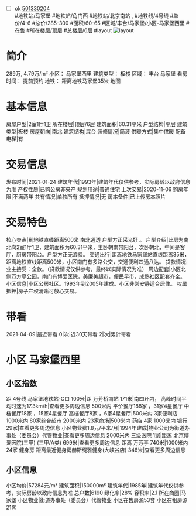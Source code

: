 - [ ] ok [501330204](https://bj.5i5j.com/ershoufang/501330204.html)  
 #地铁站/马家堡 #地铁站/角门西 #地铁站/北京南站 ,  #地铁线/4号线
#单价/4-6 #总价/285-300 #面积/60-65   #区域/丰台/马家堡/小区-马家堡西里 #在售 #所在楼层/顶层 #总楼层/6层 #layout 
![layout](http://image2a.5i5j.com/bdir/layout/411797.jpg_P5.jpg) 
# 简介 
 289万,  4.79万/m² 
小区： 马家堡西里
建筑类型： 板楼
区域： 丰台 马家堡
看房时间： 提前预约
地铁： 距离地铁马家堡35米 地图
# 基本信息 
 房屋户型|2室1厅1卫
所在楼层|顶层/6层
建筑面积|60.31平米
户型结构|平层
建筑类型|板楼
房屋朝向|南北
建筑结构|混合
装修情况|简装
供暖方式|集中供暖
配备电梯|有
# 交易信息 
 发布时间|2021-01-24
建筑年代|1993年|建筑年代仅供参考，实际房龄以政府信息为准
产权性质|已购公房非央产
规划用途|普通住宅
上次交易|2020-11-06
购房年限|不满两年
共有情况|单独所有
抵押情况|无
房本备件|已上传房本照片
# 交易特色 
 核心卖点|到地铁直线距离500米  南北通透   户型方正采光好  。
户型介绍|此房为南北向2室1厅1卫，建筑面积为60.31平米，主卧朝南带阳台，次卧朝北，中间是客厅，厨房带阳台。户型方正无浪费。
交通出行|距离地铁马家堡站直线距离35米，距离地铁直线距离500米，小区南门有多路公交，交通便利四通八达。
贷款情况|业主接受：全款。（贷款情况仅供参考，最终以实际情况为准）
周边配套|小区北侧万方亭公园，南门有博爱医院，美廉美超市，便民早市，成熟社区配套齐全。
小区信息|小区公房社区。1993年到2005年建成。小区非常安静适合居住。
权属抵押|房子产权清晰可放心交易。
# 带看 
 2021-04-09|最近带看	 0|次|近30天带看	 2|次|累计带看
# 小区 马家堡西里
## 小区指数 
 距 4号线 马家堡地铁站-C口 100米|距 万芳桥南站 171米|南四环内， 高峰时间平均时速为17.3km/h|查看更多周边信息
500米内 平价餐厅188家 ，31家4星餐厅
中档餐厅18家 ，15家4星餐厅
高档餐厅8家 ，6家4星餐厅|500米内 3家便利店
1000米内 80家综合超市
2000米内 23家商场|500米内 药店 4家
1000米内 银行 29家|查看更多周边信息
小区物业费1.8元/平米/月|1994年建成|物业公司为街道办事处（委员会）代管物业|查看更多周边信息
2000米内 三级医院 1家|距离 北京博爱医院(三甲) (三甲/A类) 699米|查看更多周边信息
距离 万芳亭 740米|1000米内 24家 健身房
距离最近健身房赫斯缇雅健身(大峡谷店) 346米|查看更多周边信息
## 小区信息 
 小区均价|57284元/m²
建筑面积|150000m²
建筑年代|1985年|建筑年代仅供参考，实际房龄以政府信息为准
总户数|6190
绿化率|28%
容积率|2.1
所在商圈|马家堡
小区物业|街道办事处（委员会）代管物业
小区在售房源53套
小区在租房源21套

